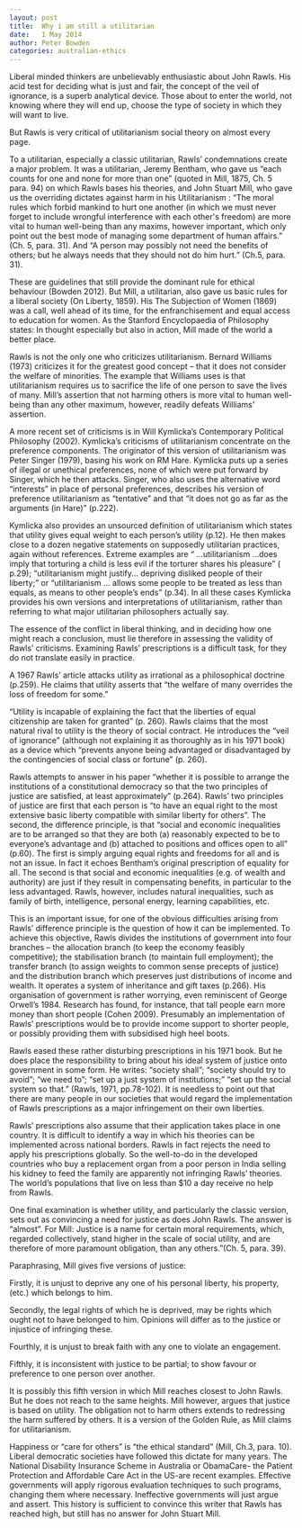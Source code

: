 ```yaml
---
layout: post
title:  Why i am still a utilitarian
date:   1 May 2014
author: Peter Bowden
categories: australian-ethics
---
```


Liberal minded thinkers are unbelievably enthusiastic about John Rawls. His acid test for deciding what is just and fair, the concept of the veil of ignorance, is a superb analytical device. Those about to enter the world, not knowing where they will end up, choose the type of society in which they will want to live.

But Rawls is very critical of utilitarianism social theory on almost every page.

To a utilitarian, especially a classic utilitarian, Rawls’ condemnations create a major problem. It was a utilitarian, Jeremy Bentham, who gave us “each counts for one and none for more than one” (quoted in Mill, 1875, Ch. 5 para. 94) on which Rawls bases his theories, and John Stuart Mill, who gave us the overriding dictates against harm in his Utilitarianism : “The moral rules which forbid mankind to hurt one another (in which we must never forget to include wrongful interference with each other's freedom) are more vital to human well-being than any maxims, however important, which only point out the best mode of managing some department of human affairs.” (Ch. 5, para. 31). And “A person may possibly not need the benefits of others; but he always needs that they should not do him hurt.” (Ch.5, para. 31).

These are guidelines that still provide the dominant rule for ethical behaviour (Bowden 2012). But Mill, a utilitarian, also gave us basic rules for a liberal society (On Liberty, 1859). His The Subjection of Women (1869) was a call, well ahead of its time, for the enfranchisement and equal access to education for women. As the Stanford Encyclopaedia of Philosophy states: In thought especially but also in action, Mill made of the world a better place.

Rawls is not the only one who criticizes utilitarianism. Bernard Williams (1973) criticizes it for the greatest good concept – that it does not consider the welfare of minorities. The example that Williams uses is that utilitarianism requires us to sacrifice the life of one person to save the lives of many. Mill’s assertion that not harming others is more vital to human well-being than any other maximum, however, readily defeats Williams’ assertion.

A more recent set of criticisms is in Will Kymlicka’s Contemporary Political Philosophy (2002). Kymlicka’s criticisms of utilitarianism concentrate on the preference components. The originator of this version of utilitarianism was Peter Singer (1979), basing his work on RM Hare. Kymlicka puts up a series of illegal or unethical preferences, none of which were put forward by Singer, which he then attacks. Singer, who also uses the alternative word “interests” in place of personal preferences, describes his version of preference utilitarianism as “tentative” and that “it does not go as far as the arguments (in Hare)” (p.222).

Kymlicka also provides an unsourced definition of utilitarianism which states that utility gives equal weight to each person’s utility (p.12). He then makes close to a dozen negative statements on supposedly utilitarian practices, again without references. Extreme examples are “ ...utilitarianism ...does imply that torturing a child is less evil if the torturer shares his pleasure” ( p.29); “utilitarianism might justify... depriving disliked people of their liberty;” or “utilitarianism ... allows some people to be treated as less than equals, as means to other people’s ends” (p.34). In all these cases Kymlicka provides his own versions and interpretations of utilitarianism, rather than referring to what major utilitarian philosophers actually say.

The essence of the conflict in liberal thinking, and in deciding how one might reach a conclusion, must lie therefore in assessing the validity of Rawls’ criticisms. Examining Rawls’ prescriptions is a difficult task, for they do not translate easily in practice.

A 1967 Rawls’ article attacks utility as irrational as a philosophical doctrine (p.259). He claims that utility asserts that “the welfare of many overrides the loss of freedom for some.”

“Utility is incapable of explaining the fact that the liberties of equal citizenship are taken for granted” (p. 260). Rawls claims that the most natural rival to utility is the theory of social contract. He introduces the “veil of ignorance” (although not explaining it as thoroughly as in his 1971 book) as a device which “prevents anyone being advantaged or disadvantaged by the contingencies of social class or fortune” (p. 260).

Rawls attempts to answer in his paper “whether it is possible to arrange the institutions of a constitutional democracy so that the two principles of justice are satisfied, at least approximately” (p.264). Rawls’ two principles of justice are first that each person is “to have an equal right to the most extensive basic liberty compatible with similar liberty for others”. The second, the difference principle, is that “social and economic inequalities are to be arranged so that they are both (a) reasonably expected to be to everyone’s advantage and (b) attached to positions and offices open to all” (p.60). The first is simply arguing equal rights and freedoms for all and is not an issue. In fact it echoes Bentham’s original prescription of equality for all. The second is that social and economic inequalities (e.g. of wealth and authority) are just if they result in compensating benefits, in particular to the less advantaged. Rawls, however, includes natural inequalities, such as family of birth, intelligence, personal energy, learning capabilities, etc.

This is an important issue, for one of the obvious difficulties arising from Rawls’ difference principle is the question of how it can be implemented. To achieve this objective, Rawls divides the institutions of government into four branches – the allocation branch (to keep the economy feasibly competitive); the stabilisation branch (to maintain full employment); the transfer branch (to assign weights to common sense precepts of justice) and the distribution branch which preserves just distributions of income and wealth. It operates a system of inheritance and gift taxes (p.266). His organisation of government is rather worrying, even reminiscent of George Orwell’s 1984. Research has found, for instance, that tall people earn more money than short people (Cohen 2009). Presumably an implementation of Rawls’ prescriptions would be to provide income support to shorter people, or possibly providing them with subsidised high heel boots.

Rawls eased these rather disturbing prescriptions in his 1971 book. But he does place the responsibility to bring about his ideal system of justice onto government in some form. He writes: “society shall”; “society should try to avoid”; “we need to”; “set up a just system of institutions;” “set up the social system so that.” (Rawls, 1971, pp.78-102). It is needless to point out that there are many people in our societies that would regard the implementation of Rawls prescriptions as a major infringement on their own liberties.

Rawls’ prescriptions also assume that their application takes place in one country. It is difficult to identify a way in which his theories can be implemented across national borders. Rawls in fact rejects the need to apply his prescriptions globally. So the well-to-do in the developed countries who buy a replacement organ from a poor person in India selling his kidney to feed the family are apparently not infringing Rawls’ theories. The world’s populations that live on less than $10 a day receive no help from Rawls.

One final examination is whether utility, and particularly the classic version, sets out as convincing a need for justice as does John Rawls. The answer is “almost”. For Mill: Justice is a name for certain moral requirements, which, regarded collectively, stand higher in the scale of social utility, and are therefore of more paramount obligation, than any others.”(Ch. 5, para. 39).

Paraphrasing, Mill gives five versions of justice:

Firstly, it is unjust to deprive any one of his personal liberty, his property, (etc.) which belongs to him.

Secondly, the legal rights of which he is deprived, may be rights which ought not to have belonged to him. Opinions will differ as to the justice or injustice of infringing these.

Fourthly, it is unjust to break faith with any one to violate an engagement.

Fifthly, it is inconsistent with justice to be partial; to show favour or preference to one person over another.

It is possibly this fifth version in which Mill reaches closest to John Rawls. But he does not reach to the same heights. Mill however, argues that justice is based on utility. The obligation not to harm others extends to redressing the harm suffered by others. It is a version of the Golden Rule, as Mill claims for utilitarianism.

Happiness or “care for others” is “the ethical standard” (Mill, Ch.3, para. 10). Liberal democratic societies have followed this dictate for many years. The National Disability Insurance Scheme in Australia or ObamaCare- the Patient Protection and Affordable Care Act in the US-are recent examples. Effective governments will apply rigorous evaluation techniques to such programs, changing them where necessary. Ineffective governments will just argue and assert. This history is sufficient to convince this writer that Rawls has reached high, but still has no answer for John Stuart Mill.
